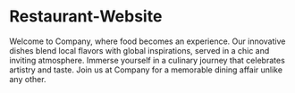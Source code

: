 # Restaurant-Website
Welcome to Company, where food becomes an experience. Our innovative dishes blend local flavors with global inspirations, served in a chic and inviting atmosphere. Immerse yourself in a culinary journey that celebrates artistry and taste. Join us at Company for a memorable dining affair unlike any other.
